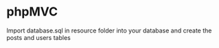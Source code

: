 # phpMVC
Import database.sql in resource folder into your database and create the posts and users tables
